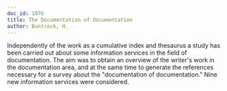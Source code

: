 ```yaml
---
doc_id: 1076
title: The Documentation of Documentation
author: Buntrock, H.
---
```


Independently of the work as a cumulative index and
thesaurus a study has been carried out about some information
services in the field of documentation.  The aim was to
obtain an overview of the writer's work in the documentation
area, and at the same time to generate the references
necessary for a survey about the "documentation of
documentation."  Nine new information services were considered.